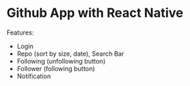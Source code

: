 # Github App with React Native

Features:
* Login
* Repo (sort by size, date), Search Bar
* Following (unfollowing button)
* Follower (following button)
* Notification